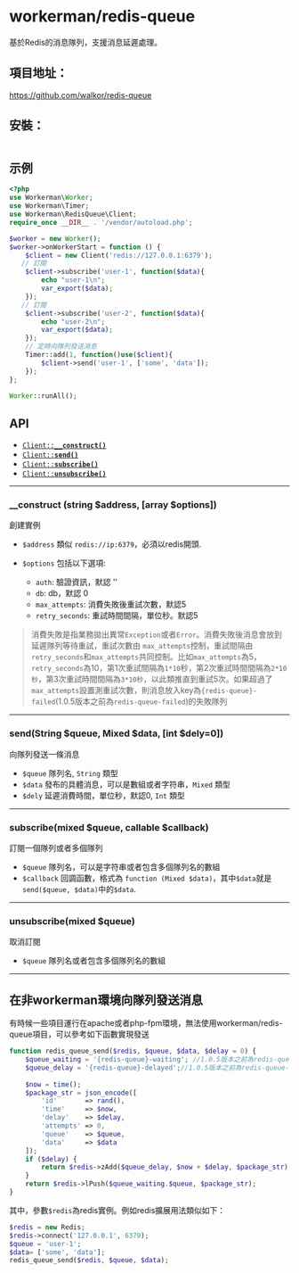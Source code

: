 # workerman/redis-queue

基於Redis的消息隊列，支援消息延遲處理。

## 項目地址：
https://github.com/walkor/redis-queue

## 安裝：
```composer require workerman/redis-queue
```

## 示例
```php
<?php
use Workerman\Worker;
use Workerman\Timer;
use Workerman\RedisQueue\Client;
require_once __DIR__ . '/vendor/autoload.php';

$worker = new Worker();
$worker->onWorkerStart = function () {
    $client = new Client('redis://127.0.0.1:6379');
   // 訂閱
    $client->subscribe('user-1', function($data){
        echo "user-1\n";
        var_export($data);
    });
   // 訂閱
    $client->subscribe('user-2', function($data){
        echo "user-2\n";
        var_export($data);
    });
    // 定時向隊列發送消息
    Timer::add(1, function()use($client){
        $client->send('user-1', ['some', 'data']);
    });
};

Worker::runAll();
```

## API
  * <a href="#construct"><code>Client::<b>__construct()</b></code></a>
  * <a href="#send"><code>Client::<b>send()</b></code></a>
  * <a href="#subscribe"><code>Client::<b>subscribe()</b></code></a>
  * <a href="#unsubscribe"><code>Client::<b>unsubscribe()</b></code></a>

-------------------------------------------------------

<a name="construct"></a>
### __construct (string $address, [array $options])

創建實例

  * `$address`  類似 `redis://ip:6379`，必須以redis開頭. 

  * `$options`  包括以下選項:
    * `auth`: 驗證資訊，默認 ''
    * `db`: db，默認 0
    * `max_attempts`: 消費失敗後重試次數，默認5
    * `retry_seconds`: 重試時間間隔，單位秒。默認5

> 消費失敗是指業務拋出異常`Exception`或者`Error`。消費失敗後消息會放到延遲隊列等待重試，重試次數由 `max_attempts`控制，重試間隔由`retry_seconds`和`max_attempts`共同控制。比如`max_attempts`為5，`retry_seconds`為10，第1次重試間隔為`1*10`秒，第2次重試時間間隔為`2*10秒`，第3次重試時間間隔為`3*10秒`，以此類推直到重試5次。如果超過了`max_attempts`設置測重試次數，則消息放入key為`{redis-queue}-failed`(1.0.5版本之前為`redis-queue-failed`)的失敗隊列

-------------------------------------------------------

<a name="send"></a>
### send(String $queue, Mixed $data, [int $dely=0])

向隊列發送一條消息

* `$queue` 隊列名, `String` 類型
* `$data` 發布的具體消息，可以是數組或者字符串，`Mixed` 類型
* `$dely` 延遲消費時間，單位秒，默認0, `Int` 類型
  
-------------------------------------------------------

<a name="subscribe"></a>
### subscribe(mixed $queue, callable $callback)

訂閱一個隊列或者多個隊列

* `$queue` 隊列名，可以是字符串或者包含多個隊列名的數組
* `$callback` 回調函數，格式為  `function (Mixed $data)`，其中`$data`就是`send($queue, $data)`中的`$data`.

-------------------------------------------------------

<a name="unsubscribe"></a>
### unsubscribe(mixed $queue)

取消訂閱

* `$queue` 隊列名或者包含多個隊列名的數組

-------------------------------------------------------

## 在非workerman環境向隊列發送消息
有時候一些項目運行在apache或者php-fpm環境，無法使用workerman/redis-queue項目，可以參考如下函數實現發送
```php
function redis_queue_send($redis, $queue, $data, $delay = 0) {
    $queue_waiting = '{redis-queue}-waiting'; //1.0.5版本之前為redis-queue-waiting
    $queue_delay = '{redis-queue}-delayed';//1.0.5版本之前為redis-queue-delayed
    
    $now = time();
    $package_str = json_encode([
        'id'       => rand(),
        'time'     => $now,
        'delay'    => $delay,
        'attempts' => 0,
        'queue'    => $queue,
        'data'     => $data
    ]);
    if ($delay) {
        return $redis->zAdd($queue_delay, $now + $delay, $package_str);
    }
    return $redis->lPush($queue_waiting.$queue, $package_str);
}
```
其中，參數`$redis`為redis實例。例如redis擴展用法類似如下：
```php
$redis = new Redis;
$redis->connect('127.0.0.1', 6379);
$queue = 'user-1';
$data= ['some', 'data'];
redis_queue_send($redis, $queue, $data);
````
